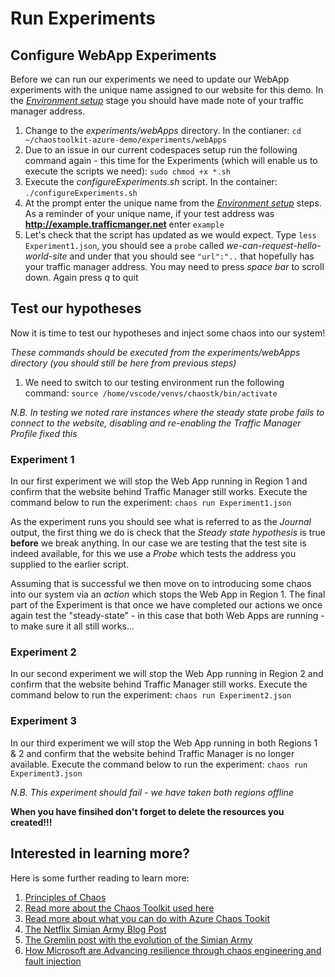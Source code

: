 # Run Experiments #

## Configure WebApp Experiments ###
Before we can run our experiments we need to update our WebApp experiments with the unique name assigned to our website for this demo.  In the [*Environment setup*](https://github.com/ianalderman/chaostoolkit-azure-demo/blob/master/environmentSetup/README.md) stage you should have made note of your traffic manager address.

1. Change to the *experiments/webApps* directory.  In the contianer: `cd ~/chaostoolkit-azure-demo/experiments/webApps`
2. Due to an issue in our current codespaces setup run the following command again - this time for the Experiments (which will enable us to execute the scripts we need): 
`sudo chmod +x *.sh`
3. Execute the *configureExperiments.sh* script.  In the container: `./configureExperiments.sh`
4. At the prompt enter the unique name from the [*Environment setup*](https://github.com/ianalderman/chaostoolkit-azure-demo/blob/master/environmentSetup/README.md) steps.  As a reminder of your unique name, if your test address was **http://example.trafficmanger.net** enter `example`
5. Let's check that the script has updated as we would expect.  Type `less Experiment1.json`, you should see a `probe` called *we-can-request-hello-world-site* and under that you should see `"url":"..` that hopefully has your traffic manager address.  You may need to press *space bar* to scroll down.  Again press *q* to quit

## Test our hypotheses ##
Now it is time to test our hypotheses and inject some chaos into our system!

*These commands should be executed from the *experiments/webApps* directory (you should still be here from previous steps)*

1. We need to switch to our testing environment run the following command: `source /home/vscode/venvs/chaostk/bin/activate`

*N.B. In testing we noted rare instances where the steady state probe fails to connect to the website, disabling and re-enabling the Traffic Manager Profile fixed this*

### Experiment 1 ###
In our first experiment we will stop the Web App running in Region 1 and confirm that the website behind Traffic Manager still works.  Execute the command below to run the experiment: `chaos run Experiment1.json`

As the experiment runs you should see what is referred to as the *Journal* output, the first thing we do is check that the *Steady state hypothesis* is true **before** we break anything.  In our case we are testing that the test site is indeed available, for this we use a *Probe* which tests the address you supplied to the earlier script.  

Assuming that is successful we then move on to introducing some chaos into our system via an *action* which stops the Web App in Region 1.  The final part of the Experiment is that once we have completed our actions we once again test the "steady-state" - in this case that both Web Apps are running - to make sure it all still works...

### Experiment 2 ###
In our second experiment we will stop the Web App running in Region 2 and confirm that the website behind Traffic Manager still works.  Execute the command below to run the experiment: `chaos run Experiment2.json`

### Experiment 3 ###
In our third experiment we will stop the Web App running in both Regions 1 & 2 and confirm that the website behind Traffic Manager is no longer available.  Execute the command below to run the experiment: `chaos run Experiment3.json`

*N.B. This experiment should fail - we have taken both regions offline*

**When you have finsihed don't forget to delete the resources you created!!!**

## Interested in learning more? ##

Here is some further reading to learn more:
1. [Principles of Chaos](https://principlesofchaos.org)
2. [Read more about the Chaos Toolkit used here](https://chaostoolkit.org/)
3. [Read more about what you can do with Azure Chaos Tookit](https://docs.chaostoolkit.org/drivers/azure/)
4. [The Netflix Simian Army Blog Post](https://github.com/netflix/chaosmonkey)
5. [The Gremlin post with the evolution of the Simian Army](https://www.gremlin.com/chaos-monkey/the-simian-army)
6. [How Microsoft are Advancing resilience through chaos engineering and fault injection](https://azure.microsoft.com/en-gb/blog/advancing-resilience-through-chaos-engineering-and-fault-injection/)

